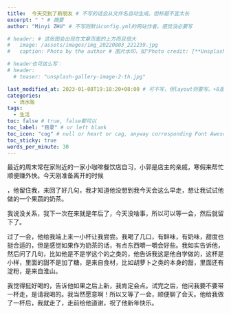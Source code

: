 ```yaml
---
title:  今天交到了新朋友 # 不写的话会从文件名自动生成。但标题不宜太长
excerpt: " " # 摘要
author: "Minyi ZHU" # 不写则默认config.yml的网站作者。感觉没必要写

# header: # 这张图会出现在文章页面的上方而且很大
#   image: /assets/images/img_20220803_221239.jpg
#   caption: Photo by the author # 图片水印，如"Photo credit: [**Unsplash**](https://unsplash.com)"

# header也可这么写：
# header:
  # teaser: "unsplash-gallery-image-2-th.jpg"

last_modified_at: 2023-01-08T19:18:20+08:00 # 可不写，但layout则要写。+8是东八区
categories: 
  - 流水账
tags:
  - 生活
toc: false # true, false都可以
toc_label: "目录" # or left blank
toc_icon: "cog" # null or heart or cag, anyway corresponding Font Awesome icon name (without fa prefix)
toc_sticky: true
words_per_minute: 30
---
```


最近的周末常在家附近的一家小咖啡餐饮店自习，小郭是店主的亲戚，寒假来帮忙顺便赚外快。今天刚准备离开的时候
<!-- Miss Coffee -->
，他留住我，来回了好几句，我才知道他没想到我今天会这么早走，想让我试试他做的一个果蔬的奶茶。

我说没关系，我下一次在来就是年后了，今天没啥事，所以可以等一会，然后就留下了。

过了一会，他给我端上来一小杯让我尝尝。我喝了几口，有鲜味，有奶味，甜度也挺合适的，但是感觉如果作为奶茶的话，有点东西嚼一嚼会好些。我如实告诉他，然后问了几句，比如他是不是学这个的之类的，他告诉我这是他自学做的，这杯是小样，里面的甜不是加了糖，是来自食材，比如胡萝卜之类的本身的甜，里面还有淀粉，是来自淮山。

我觉得挺好喝的，告诉他如果之后上新，我肯定会点。试完之后，他问我要不要带一杯走，是请我喝的。我当然愿意啊！所以又等了一会，顺便聊了会天。他给我做了一杯后，我就走了，走前给他道谢，祝了他新年快乐。

<!-- 今天交到新朋友，超级开心！ -->